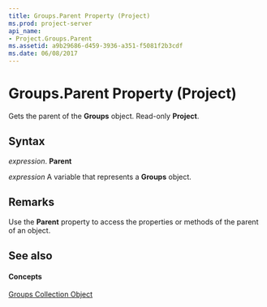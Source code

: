 ```yaml
---
title: Groups.Parent Property (Project)
ms.prod: project-server
api_name:
- Project.Groups.Parent
ms.assetid: a9b29686-d459-3936-a351-f5081f2b3cdf
ms.date: 06/08/2017
---
```



# Groups.Parent Property (Project)

Gets the parent of the  **Groups** object. Read-only **Project**.


## Syntax

 _expression_. **Parent**

 _expression_ A variable that represents a **Groups** object.


## Remarks

Use the  **Parent** property to access the properties or methods of the parent of an object.


## See also


#### Concepts


[Groups Collection Object](Project.groups.md)
